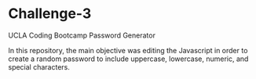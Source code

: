 # Challenge-3
UCLA Coding Bootcamp Password Generator

In this repository, the main objective was editing the Javascript in order to create a random password to include uppercase, lowercase, numeric, and special characters.


